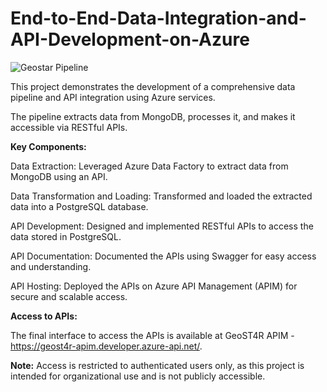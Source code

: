 # End-to-End-Data-Integration-and-API-Development-on-Azure


![Geostar Pipeline](https://github.com/user-attachments/assets/fcd94c4a-a72c-4541-b3c9-fc2fe1ffd5cb)

This project demonstrates the development of a comprehensive data pipeline and API integration using Azure services. 

The pipeline extracts data from MongoDB, processes it, and makes it accessible via RESTful APIs.

**Key Components:**

Data Extraction: Leveraged Azure Data Factory to extract data from MongoDB using an API.

Data Transformation and Loading: Transformed and loaded the extracted data into a PostgreSQL database.

API Development: Designed and implemented RESTful APIs to access the data stored in PostgreSQL.

API Documentation: Documented the APIs using Swagger for easy access and understanding.

API Hosting: Deployed the APIs on Azure API Management (APIM) for secure and scalable access.

**Access to APIs:**

The final interface to access the APIs is available at GeoST4R APIM - https://geost4r-apim.developer.azure-api.net/.

**Note:** Access is restricted to authenticated users only, as this project is intended for organizational use and is not publicly accessible.

